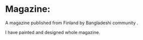 # Magazine:  

A magazine published from Finland by Bangladeshi community .

I have painted and designed whole magazine.

